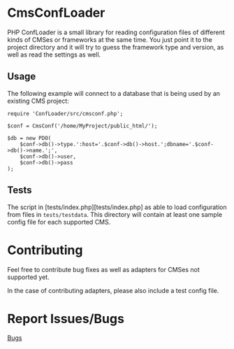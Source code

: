 
CmsConfLoader
=============

PHP ConfLoader is a small library for reading configuration files of different kinds of CMSes or frameworks at the same time.
You just point it to the project directory and it will try to guess the framework type and version, as well as read the settings as well.

Usage
-----

The following example will connect to a database that is being used by an existing CMS project:

    require 'ConfLoader/src/cmsconf.php';

    $conf = CmsConf('/home/MyProject/public_html/');

    $db = new PDO(
		$conf->db()->type.':host='.$conf->db()->host.';dbname='.$conf->db()->name.';',
		$conf->db()->user,
		$conf->db()->pass
	);
	

Tests
-----

The script in [tests/index.php][tests/index.php] as able to load configuration from files in `tests/testdata`.
This directory will contain at least one sample config file for each supported CMS.

Contributing
============
Feel free to contribute bug fixes as well as adapters for CMSes not supported yet.

In the case of contributing adapters, please also include a test config file.


Report Issues/Bugs
==================
[Bugs](https://github.com/uuf6429/ConfLoader/issues)
